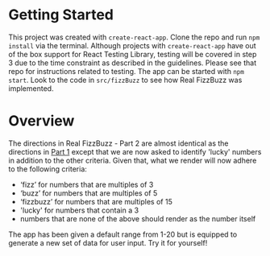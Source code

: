 # Getting Started
This project was created with `create-react-app`. Clone the repo and run `npm install` via the terminal. Although projects with `create-react-app` have out of the box support for React Testing Library, testing will be covered in step 3 due to the time constraint as described in the guidelines. Please see that repo for instructions related to testing. The app can be started with `npm start`. Look to the code in `src/fizzBuzz` to see how Real FizzBuzz was implemented.

# Overview
The directions in Real FizzBuzz - Part 2 are almost identical as the directions in [Part 1](https://github.com/christopher-hague/real-fizz-buzz-1) except that we are now asked to identify 'lucky' numbers in addition to the other criteria. Given that, what we render will now adhere to the following criteria:
- ‘fizz’ for numbers that are multiples of 3
- ‘buzz’ for numbers that are multiples of 5
- ‘fizzbuzz’ for numbers that are multiples of 15
- 'lucky' for numbers that contain a 3
- numbers that are none of the above should render as the  number itself

The app has been given a default range from 1-20 but is equipped to generate a new set of data for user input. Try it for yourself!